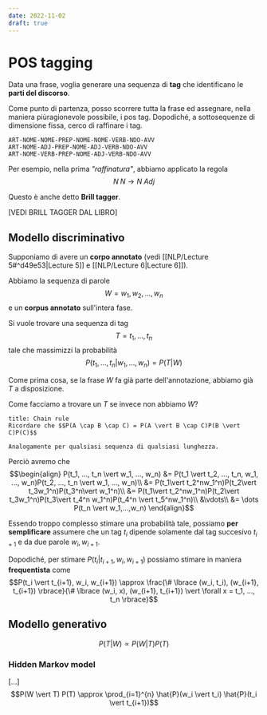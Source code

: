 ```yaml
---
date: 2022-11-02
draft: true
---
```


# POS tagging
Data una frase, voglia generare una sequenza di **tag** che identificano le **parti del discorso**.

Come punto di partenza, posso scorrere tutta la frase ed assegnare, nella maniera piùragionevole possibile, i pos tag.
Dopodiché, a sottosequenze di dimensione fissa, cerco di raffinare i tag.

	ART-NOME-NOME-PREP-NOME-NOME-VERB-NDO-AVV
	ART-NOME-ADJ-PREP-NOME-ADJ-VERB-NDO-AVV
	ART-NOME-VERB-PREP-NOME-ADJ-VERB-NDO-AVV

Per esempio, nella prima *"raffinatura"*, abbiamo applicato la regola
$$N \; N \to  N \; Adj$$

Questo è anche detto **Brill tagger**.

[VEDI BRILL TAGGER DAL LIBRO]

## Modello discriminativo
Supponiamo di avere un **corpo annotato** (vedi [[NLP/Lecture 5#^d49e53|Lecture 5]] e [[NLP/Lecture 6|Lecture 6]]).

Abbiamo la sequenza di parole
$$W = w_1, w_2, ..., w_n$$ e un **corpus annotato** sull'intera fase.

Si vuole trovare una sequenza di tag $$T = t_1, ..., t_n$$ tale che massimizzi la probabilità
$$P(t_1, ..., t_n \vert w_1, ..., w_n) = P(T \vert W)$$

Come prima cosa, se la frase $W$ fa già parte dell'annotazione, abbiamo già $T$ a disposizione.

Come facciamo a trovare un $T$ se invece non abbiamo $W$?

```ad-tldr
title: Chain rule
Ricordare che $$P(A \cap B \cap C) = P(A \vert B \cap C)P(B \vert C)P(C)$$

Analogamente per qualsiasi sequenza di qualsiasi lunghezza.
```

Perciò avremo che 
$$\begin{align}
P(t_1, ..., t_n \vert w_1, ..., w_n)
&= P(t_1 \vert t_2, ..., t_n, w_1, ..., w_n)P(t_2, ..., t_n \vert w_1, ..., w_n)\\
&= P(t_1\vert t_2^nw_1^n)P(t_2\vert t_3w_1^n)P(t_3^n\vert w_1^n)\\
&= P(t_1\vert t_2^nw_1^n)P(t_2\vert t_3w_1^n)P(t_3\vert t_4^n w_1^n)P(t_4^n \vert t_5^nw_1^n)\\
&\vdots\\
&= \dots P(t_n \vert w_1,...,w_n)
\end{align}$$

Essendo troppo complesso stimare una probabilità tale, possiamo **per semplificare** assumere che un tag $t_i$ dipende solamente dal tag succesivo $t_{i+1}$ e da due parole $w_i, w_{i+1}$.


Dopodiché, per stimare $P(t_i \vert t_{i+1}, w_i, w_{i+1})$ possiamo stimare in maniera **frequentista** come 
$$P(t_i \vert t_{i+1}, w_i, w_{i+1}) \approx \frac{\# \lbrace (w_i, t_i), (w_{i+1}, t_{i+1}) \rbrace}{\# \lbrace (w_i, x), (w_{i+1}, t_{i+1}) \vert \forall x = t_1, ..., t_n \rbrace}$$

## Modello generativo
$$P(T \vert W) \propto P(W \vert T) P(T)$$

### Hidden Markov model
[...]
$$P(W \vert T) P(T) \approx \prod_{i=1}^{n} \hat{P}(w_i \vert t_i) \hat{P}(t_i \vert t_{i+1})$$
